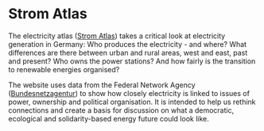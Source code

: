 # Strom Atlas

The electricity atlas ([Strom Atlas](https://stromatlas.info)) takes a critical look at electricity generation in Germany: Who produces the electricity - and where? What differences are there between urban and rural areas, west and east, past and present? Who owns the power stations? And how fairly is the transition to renewable energies organised? 

The website uses data from the Federal Network Agency ([Bundesnetzagentur](https://www.bundesnetzagentur.de/DE/Home/home_node.html)) to show how closely electricity is linked to issues of power, ownership and political organisation. It is intended to help us rethink connections and create a basis for discussion on what a democratic, ecological and solidarity-based energy future could look like.
